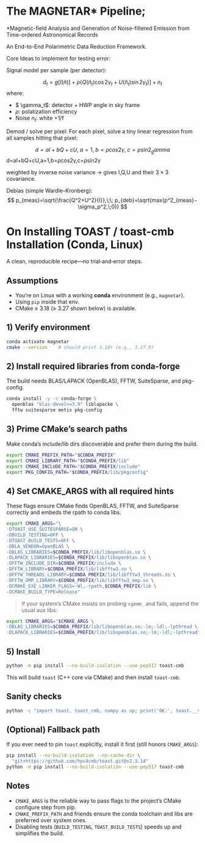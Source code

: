 # The MAGNETAR* Pipeline;

*Magnetic-field Analysis and Generation of Noise-filtered Emission from Time-ordered Astronomical Records

An End-to-End Polarimetric Data Reduction Framework.



Core Ideas to implement for testing error:

Signal model per sample (per detector):

$$
d_t = g[I(\hat n)]+ \rho \{Q(\hat n_t)\cos2\gamma_t+U(\hat n_t)\sin 2\gamma_t\}]+n_t
$$
where:
* $ \gamma_t$: detector + HWP angle in sky frame
* $\rho$: polatization efficiency
* Noise $n_t$: white +1/f

Demod / solve per pixel:
For each pixel, solve a tiny linear regression from all samples hitting that pixel:

$$d=aI+bQ+cU,\;a=1, \;b=ρcos2\gamma,\; c=ρsin2_gamma$$
d=aI+bQ+cU,a=1,b=ρcos2γ,c=ρsin2γ

weighted by inverse noise variance → gives I,Q,U and their $3\times3$ covariance.

Debias (simple Wardle–Kronberg):
$$
p_{meas}=\sqrt{\frac{Q^2+U^2}{I}},\;\; p_{deb}=\sqrt{max(p^2_{meas}−\sigma_p^2,\;0)} $$



# On Installing TOAST / toast-cmb Installation (Conda, Linux)


A clean, reproducible recipe—no trial‑and‑error steps.

## Assumptions

* You’re on Linux with a working **conda** environment (e.g., `magnetar`).
* Using `pip` inside that env.
* CMake ≥ 3.18 (≥ 3.27 shown below) is available.

## 1) Verify environment

```bash
conda activate magnetar
cmake --version    # should print 3.18+ (e.g., 3.27.9)
```

## 2) Install required libraries from conda-forge

The build needs BLAS/LAPACK (OpenBLAS), FFTW, SuiteSparse, and pkg-config.

```bash
conda install -y -c conda-forge \
  openblas "blas-devel>=3.9" liblapacke \
  fftw suitesparse metis pkg-config
```

## 3) Prime CMake’s search paths

Make conda’s include/lib dirs discoverable and prefer them during the build.

```bash
export CMAKE_PREFIX_PATH="$CONDA_PREFIX"
export CMAKE_LIBRARY_PATH="$CONDA_PREFIX/lib"
export CMAKE_INCLUDE_PATH="$CONDA_PREFIX/include"
export PKG_CONFIG_PATH="$CONDA_PREFIX/lib/pkgconfig"
```

## 4) Set **CMAKE_ARGS** with all required hints

These flags ensure CMake finds OpenBLAS, FFTW, and SuiteSparse correctly and embeds the rpath to conda libs.

```bash
export CMAKE_ARGS="\
-DTOAST_USE_SUITESPARSE=ON \
-DBUILD_TESTING=OFF \
-DTOAST_BUILD_TESTS=OFF \
-DBLA_VENDOR=OpenBLAS \
-DBLAS_LIBRARIES=$CONDA_PREFIX/lib/libopenblas.so \
-DLAPACK_LIBRARIES=$CONDA_PREFIX/lib/libopenblas.so \
-DFFTW_INCLUDE_DIR=$CONDA_PREFIX/include \
-DFFTW_LIBRARY=$CONDA_PREFIX/lib/libfftw3.so \
-DFFTW_THREADS_LIBRARY=$CONDA_PREFIX/lib/libfftw3_threads.so \
-DFFTW_OMP_LIBRARY=$CONDA_PREFIX/lib/libfftw3_omp.so \
-DCMAKE_EXE_LINKER_FLAGS=-Wl,-rpath,$CONDA_PREFIX/lib \
-DCMAKE_BUILD_TYPE=Release"
```

> If your system’s CMake insists on probing `sgemm_` and fails, append the usual aux libs:

```bash
export CMAKE_ARGS="$CMAKE_ARGS \
-DBLAS_LIBRARIES=$CONDA_PREFIX/lib/libopenblas.so;-lm;-ldl;-lpthread \
-DLAPACK_LIBRARIES=$CONDA_PREFIX/lib/libopenblas.so;-lm;-ldl;-lpthread"
```

## 5) Install

```bash
python -m pip install --no-build-isolation --use-pep517 toast-cmb
```

This will build `toast` (C++ core via CMake) and then install `toast-cmb`.

## Sanity checks

```bash
python -c "import toast, toast_cmb, numpy as np; print('OK:', toast.__version__)"
```

## (Optional) Fallback path

If you ever need to pin `toast` explicitly, install it first (still honors `CMAKE_ARGS`):

```bash
pip install --no-build-isolation --no-cache-dir \
  "git+https://github.com/hpc4cmb/toast.git@v2.3.14"
python -m pip install --no-build-isolation --use-pep517 toast-cmb
```

## Notes

* `CMAKE_ARGS` is the reliable way to pass flags to the project’s CMake configure step from pip.
* `CMAKE_PREFIX_PATH` and friends ensure the conda toolchain and libs are preferred over system ones.
* Disabling tests (`BUILD_TESTING`, `TOAST_BUILD_TESTS`) speeds up and simplifies the build.
